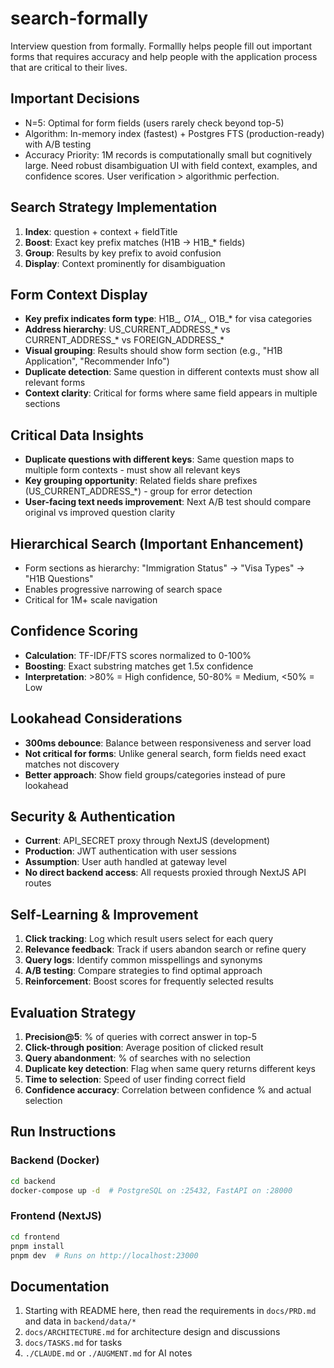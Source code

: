 # search-formally

Interview question from formally. Formallly helps people fill out important forms that requires accuracy and help people with the application process that are critical to their lives.

## Important Decisions

- N=5: Optimal for form fields (users rarely check beyond top-5)
- Algorithm: In-memory index (fastest) + Postgres FTS (production-ready) with A/B testing
- Accuracy Priority: 1M records is computationally small but cognitively large. Need robust disambiguation UI with field context, examples, and confidence scores. User verification > algorithmic perfection.

## Search Strategy Implementation

1. **Index**: question + context + fieldTitle
2. **Boost**: Exact key prefix matches (H1B → H1B_* fields)
3. **Group**: Results by key prefix to avoid confusion
4. **Display**: Context prominently for disambiguation

## Form Context Display

- **Key prefix indicates form type**: H1B_*, O1A_*, O1B_* for visa categories
- **Address hierarchy**: US_CURRENT_ADDRESS_* vs CURRENT_ADDRESS_* vs FOREIGN_ADDRESS_*
- **Visual grouping**: Results should show form section (e.g., "H1B Application", "Recommender Info")
- **Duplicate detection**: Same question in different contexts must show all relevant forms
- **Context clarity**: Critical for forms where same field appears in multiple sections

## Critical Data Insights

- **Duplicate questions with different keys**: Same question maps to multiple form contexts - must show all relevant keys
- **Key grouping opportunity**: Related fields share prefixes (US_CURRENT_ADDRESS_*) - group for error detection
- **User-facing text needs improvement**: Next A/B test should compare original vs improved question clarity

## Hierarchical Search (Important Enhancement)

- Form sections as hierarchy: "Immigration Status" → "Visa Types" → "H1B Questions"
- Enables progressive narrowing of search space
- Critical for 1M+ scale navigation

## Confidence Scoring

- **Calculation**: TF-IDF/FTS scores normalized to 0-100%
- **Boosting**: Exact substring matches get 1.5x confidence
- **Interpretation**: >80% = High confidence, 50-80% = Medium, <50% = Low

## Lookahead Considerations

- **300ms debounce**: Balance between responsiveness and server load
- **Not critical for forms**: Unlike general search, form fields need exact matches not discovery
- **Better approach**: Show field groups/categories instead of pure lookahead

## Security & Authentication

- **Current**: API_SECRET proxy through NextJS (development)
- **Production**: JWT authentication with user sessions
- **Assumption**: User auth handled at gateway level
- **No direct backend access**: All requests proxied through NextJS API routes

## Self-Learning & Improvement

1. **Click tracking**: Log which result users select for each query
2. **Relevance feedback**: Track if users abandon search or refine query
3. **Query logs**: Identify common misspellings and synonyms
4. **A/B testing**: Compare strategies to find optimal approach
5. **Reinforcement**: Boost scores for frequently selected results

## Evaluation Strategy

1. **Precision@5**: % of queries with correct answer in top-5
2. **Click-through position**: Average position of clicked result  
3. **Query abandonment**: % of searches with no selection
4. **Duplicate key detection**: Flag when same query returns different keys
5. **Time to selection**: Speed of user finding correct field
6. **Confidence accuracy**: Correlation between confidence % and actual selection

## Run Instructions

### Backend (Docker)
```bash
cd backend
docker-compose up -d  # PostgreSQL on :25432, FastAPI on :28000
```

### Frontend (NextJS)
```bash
cd frontend
pnpm install
pnpm dev  # Runs on http://localhost:23000
```

## Documentation

1. Starting with README here, then read the requirements in `docs/PRD.md` and data in `backend/data/*`
2. `docs/ARCHITECTURE.md` for architecture design and discussions
3. `docs/TASKS.md` for tasks
4. `./CLAUDE.md` or `./AUGMENT.md` for AI notes

